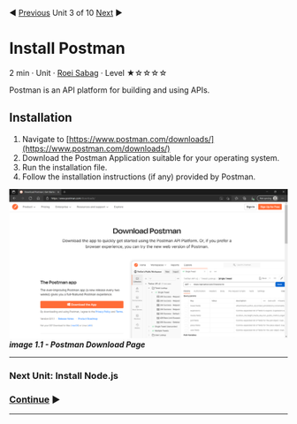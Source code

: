 :arrow_backward: [Previous](./02.InstallRhinoLanguageExtension.md) Unit 3 of 10 [Next](./04.InstallNodeJs.md) :arrow_forward:

# Install Postman
2 min · Unit · [Roei Sabag](https://www.linkedin.com/in/roei-sabag-247aa18/) · Level ★☆☆☆☆

Postman is an API platform for building and using APIs.
  
## Installation
1. Navigate to [https://www.postman.com/downloads/](https://www.postman.com/downloads/)
2. Download the Postman Application suitable for your operating system.
3. Run the installation file.
4. Follow the installation instructions (if any) provided by Postman.

![image 1.1 - Postman Download Page](./Images/m01u03_1.png)  
_**image 1.1 - Postman Download Page**_

---
### Next Unit: Install Node.js
### [Continue](./04.InstallNodeJs.md) :arrow_forward:
---